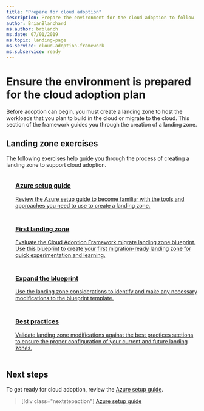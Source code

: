 ```yaml
---
title: "Prepare for cloud adoption"
description: Prepare the environment for the cloud adoption to follow
author: BrianBlanchard
ms.author: brblanch
ms.date: 07/01/2019
ms.topic: landing-page
ms.service: cloud-adoption-framework
ms.subservice: ready
---
```


<!-- markdownlint-disable MD026 -->

# Ensure the environment is prepared for the cloud adoption plan

Before adoption can begin, you must create a landing zone to host the workloads that you plan to build in the cloud or migrate to the cloud. This section of the framework guides you through the creation of a landing zone.

## Landing zone exercises

The following exercises help guide you through the process of creating a landing zone to support cloud adoption.

<!-- markdownlint-disable MD033 -->

<ul class="panelContent cardsF">
    <li style="display: flex; flex-direction: column;">
        <a href="./azure-setup-guide/index.md">
            <div class="cardSize">
                <div class="cardPadding" style="padding-bottom:10px;">
                    <div class="card" style="padding-bottom:10px;">
                        <div class="cardImageOuter">
                            <div class="cardImage">
                                <img alt="" src="../_images/icons/1.png" data-linktype="external">
                            </div>
                        </div>
                        <div class="cardText" style="padding-left:0px;">
                            <h3>Azure setup guide</h3>
                            Review the Azure setup guide to become familiar with the tools and approaches you need to use to create a landing zone.
                        </div>
                    </div>
                </div>
            </div>
        </a>
    </li>
    <li style="display: flex; flex-direction: column;">
        <a href="./azure-setup-guide/migration-landing-zone.md">
            <div class="cardSize">
                <div class="cardPadding" style="padding-bottom:10px;">
                    <div class="card" style="padding-bottom:10px;">
                        <div class="cardImageOuter">
                            <div class="cardImage">
                                <img alt="" src="../_images/icons/2.png" data-linktype="external">
                            </div>
                        </div>
                        <div class="cardText" style="padding-left:0px;">
                            <h3>First landing zone</h3>
                            Evaluate the Cloud Adoption Framework migrate landing zone blueprint. Use this blueprint to create your first migration-ready landing zone for quick experimentation and learning.
                        </div>
                    </div>
                </div>
            </div>
        </a>
    </li>
    <li style="display: flex; flex-direction: column;">
        <a href="./considerations/index.md">
            <div class="cardSize">
                <div class="cardPadding" style="padding-bottom:10px;">
                    <div class="card" style="padding-bottom:10px;">
                        <div class="cardImageOuter">
                            <div class="cardImage">
                                <img alt="" src="../_images/icons/3.png" data-linktype="external">
                            </div>
                        </div>
                        <div class="cardText" style="padding-left:0px;">
                            <h3>Expand the blueprint</h3>
                            Use the landing zone considerations to identify and make any necessary modifications to the blueprint template.
                        </div>
                    </div>
                </div>
            </div>
        </a>
    </li>
    <li style="display: flex; flex-direction: column;">
        <a href="./azure-best-practices/index.md">
            <div class="cardSize">
                <div class="cardPadding" style="padding-bottom:10px;">
                    <div class="card" style="padding-bottom:10px;">
                        <div class="cardImageOuter">
                            <div class="cardImage">
                                <img alt="" src="../_images/icons/4.png" data-linktype="external">
                            </div>
                        </div>
                        <div class="cardText" style="padding-left:0px;">
                            <h3>Best practices</h3>
                            Validate landing zone modifications against the best practices sections to ensure the proper configuration of your current and future landing zones.
                        </div>
                    </div>
                </div>
            </div>
        </a>
    </li>
</ul>

<!-- markdownlint-enable MD033 -->

## Next steps

To get ready for cloud adoption, review the [Azure setup guide](./azure-setup-guide/index.md).

> [!div class="nextstepaction"]
> [Azure setup guide](./azure-setup-guide/index.md)
